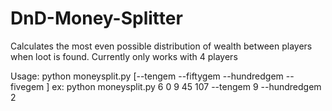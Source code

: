 # DnD-Money-Splitter
Calculates the most even possible distribution of wealth between players when loot is found.
Currently only works with 4 players

Usage:
python moneysplit.py <pp> <gp> <ep> <sp> <cp> [--tengem <Num gems worth ten G> --fiftygem <fif> --hundredgem <hund> --fivegem <five hundred>]
ex:
python moneysplit.py 6 0 9 45 107 --tengem 9 --hundredgem 2
